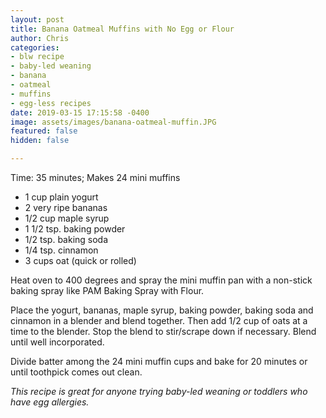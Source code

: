 ```yaml
---
layout: post
title: Banana Oatmeal Muffins with No Egg or Flour
author: Chris
categories:
- blw recipe
- baby-led weaning
- banana
- oatmeal
- muffins
- egg-less recipes
date: 2019-03-15 17:15:58 -0400
image: assets/images/banana-oatmeal-muffin.JPG
featured: false
hidden: false

---
```

Time: 35 minutes; Makes 24 mini muffins

* 1 cup plain yogurt
* 2 very ripe bananas
* 1/2 cup maple syrup
* 1 1/2 tsp. baking powder
* 1/2 tsp. baking soda
* 1/4 tsp. cinnamon
* 3 cups oat (quick or rolled)

Heat oven to 400 degrees and spray the mini muffin pan with a non-stick baking spray like PAM Baking Spray with Flour.

Place the yogurt, bananas, maple syrup, baking powder, baking soda and cinnamon in a blender and blend together. Then add 1/2 cup of oats at a time to the blender. Stop the blend to stir/scrape down if necessary. Blend until well incorporated.

Divide batter among the 24 mini muffin cups and bake for 20 minutes or until toothpick comes out clean.

_This recipe is great for anyone trying baby-led weaning or toddlers who have egg allergies._